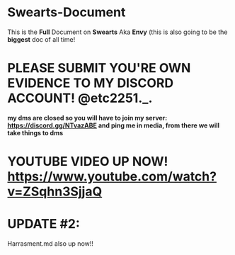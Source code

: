 # Swearts-Document
This is the **Full** Document on **Swearts** Aka **Envy** (this is also going to be the **biggest** doc of all time!
# PLEASE SUBMIT YOU'RE OWN EVIDENCE TO MY DISCORD ACCOUNT! @etc2251._.
**my dms are closed so you will have to join my server: https://discord.gg/NTvazABE and ping me in media, from there we will take things to dms**

# YOUTUBE VIDEO UP NOW! https://www.youtube.com/watch?v=ZSqhn3SjjaQ
# UPDATE #2:
Harrasment.md also up now!!
